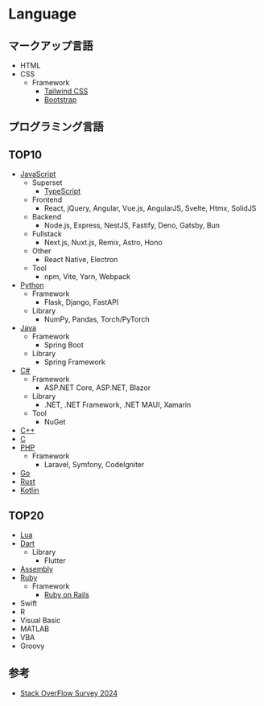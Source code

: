 # Language

## マークアップ言語

- HTML
- CSS
  - Framework
    - [Tailwind CSS](https://tailwindcss.com/)
    - [Bootstrap](https://getbootstrap.jp/)

## プログラミング言語

## TOP10

- [JavaScript](https://developer.mozilla.org/ja/docs/Web/JavaScript)
  - Superset
    - [TypeScript](https://www.typescriptlang.org/)
  - Frontend
    - React, jQuery, Angular, Vue.js, AngularJS, Svelte, Htmx, SolidJS
  - Backend
    - Node.js, Express, NestJS, Fastify, Deno, Gatsby, Bun
  - Fullstack
    - Next.js, Nuxt.js, Remix, Astro, Hono
  - Other
    - React Native, Electron
  - Tool
    - npm, Vite, Yarn, Webpack
- [Python](https://www.python.org/)
  - Framework
    - Flask, Django, FastAPI
  - Library
    - NumPy, Pandas, Torch/PyTorch
- [Java](https://www.java.com/ja/)
  - Framework
    - Spring Boot
  - Library
    - Spring Framework
- [C#](https://learn.microsoft.com/ja-jp/dotnet/csharp/)
  - Framework
    - ASP.NET Core, ASP.NET, Blazor
  - Library
    - .NET, .NET Framework, .NET MAUI, Xamarin
  - Tool
    - NuGet
- [C++](https://ja.wikipedia.org/wiki/C%2B%2B)
- [C](https://ja.wikipedia.org/wiki/C言語)
- [PHP](https://www.php.net/manual/ja/index.php)
  - Framework
    - Laravel, Symfony, CodeIgniter
- [Go](https://go.dev/)
- [Rust](https://www.rust-lang.org/ja)
- [Kotlin](https://kotlinlang.org/)

## TOP20

- [Lua](https://www.lua.org/)
- [Dart](https://dart.dev/)
  - Library
    - Flutter
- [Assembly](https://ja.wikipedia.org/wiki/アセンブリ言語)
- [Ruby](https://www.ruby-lang.org/ja/)
  - Framework
    - [Ruby on Rails](https://rubyonrails.org/)
- Swift
- R
- Visual Basic
- MATLAB
- VBA
- Groovy

## 参考

- [Stack OverFlow Survey 2024](https://survey.stackoverflow.co/2024/technology)
